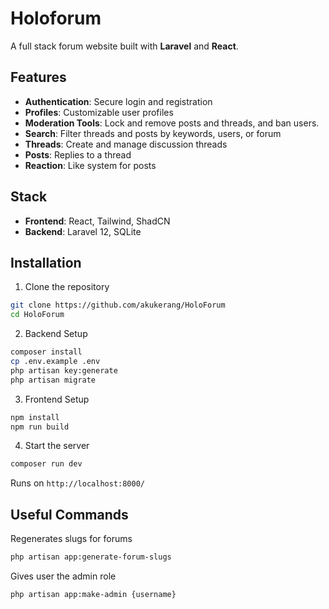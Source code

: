 # Holoforum

A full stack forum website built with **Laravel** and **React**.

## Features

- **Authentication**: Secure login and registration
- **Profiles**: Customizable user profiles
- **Moderation Tools**: Lock and remove posts and threads, and ban users.
- **Search**: Filter threads and posts by keywords, users, or forum
- **Threads**: Create and manage discussion threads
- **Posts**: Replies to a thread
- **Reaction**: Like system for posts

## Stack

- **Frontend**: React, Tailwind, ShadCN
- **Backend**: Laravel 12, SQLite

## Installation

1. Clone the repository

```bash
git clone https://github.com/akukerang/HoloForum
cd HoloForum
```

2. Backend Setup

```bash
composer install
cp .env.example .env
php artisan key:generate
php artisan migrate
```

3. Frontend Setup

```bash
npm install
npm run build
```

4. Start the server

```bash
composer run dev
```

Runs on `http://localhost:8000/`

## Useful Commands

Regenerates slugs for forums

```bash
php artisan app:generate-forum-slugs
```

Gives user the admin role

```bash
php artisan app:make-admin {username}
```
